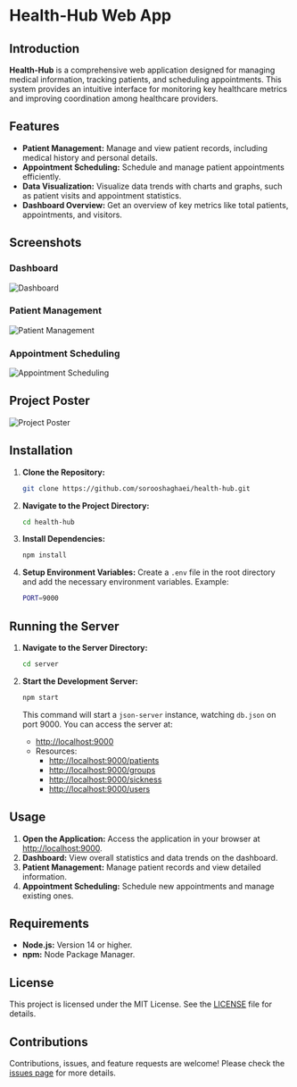 # Health-Hub Web App

## Introduction
**Health-Hub** is a comprehensive web application designed for managing medical information, tracking patients, and scheduling appointments. This system provides an intuitive interface for monitoring key healthcare metrics and improving coordination among healthcare providers.

## Features
- **Patient Management:** Manage and view patient records, including medical history and personal details.
- **Appointment Scheduling:** Schedule and manage patient appointments efficiently.
- **Data Visualization:** Visualize data trends with charts and graphs, such as patient visits and appointment statistics.
- **Dashboard Overview:** Get an overview of key metrics like total patients, appointments, and visitors.

## Screenshots

### Dashboard
![Dashboard](https://github.com/sorooshaghaei/health-hub/assets/dashboard-screenshot.png)

### Patient Management
![Patient Management](https://github.com/sorooshaghaei/health-hub/assets/patient-management-screenshot.png)

### Appointment Scheduling
![Appointment Scheduling](https://github.com/sorooshaghaei/health-hub/assets/appointment-scheduling-screenshot.png)

## Project Poster
![Project Poster](https://github.com/sorooshaghaei/health-hub/src/assets/Health-hub-poster.jpg)


## Installation

1. **Clone the Repository:**
    ```bash
    git clone https://github.com/sorooshaghaei/health-hub.git
    ```

2. **Navigate to the Project Directory:**
    ```bash
    cd health-hub
    ```

3. **Install Dependencies:**
    ```bash
    npm install
    ```

4. **Setup Environment Variables:**
    Create a `.env` file in the root directory and add the necessary environment variables. Example:
    ```bash
    PORT=9000
    ```

## Running the Server

1. **Navigate to the Server Directory:**
    ```bash
    cd server
    ```

2. **Start the Development Server:**
    ```bash
    npm start
    ```

    This command will start a `json-server` instance, watching `db.json` on port 9000. You can access the server at:
    - [http://localhost:9000](http://localhost:9000)
    - Resources:
        - [http://localhost:9000/patients](http://localhost:9000/patients)
        - [http://localhost:9000/groups](http://localhost:9000/groups)
        - [http://localhost:9000/sickness](http://localhost:9000/sickness)
        - [http://localhost:9000/users](http://localhost:9000/users)

## Usage

1. **Open the Application:** Access the application in your browser at [http://localhost:9000](http://localhost:9000).
2. **Dashboard:** View overall statistics and data trends on the dashboard.
3. **Patient Management:** Manage patient records and view detailed information.
4. **Appointment Scheduling:** Schedule new appointments and manage existing ones.

## Requirements

- **Node.js:** Version 14 or higher.
- **npm:** Node Package Manager.

## License
This project is licensed under the MIT License. See the [LICENSE](LICENSE) file for details.

## Contributions
Contributions, issues, and feature requests are welcome! Please check the [issues page](https://github.com/sorooshaghaei/health-hub/issues) for more details.

